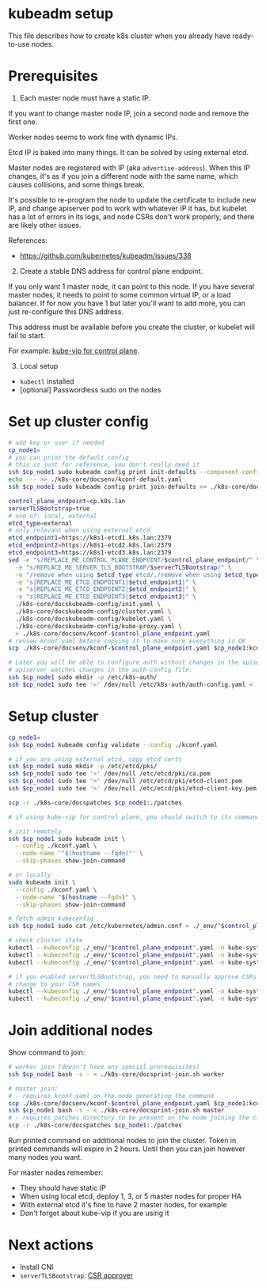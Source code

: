 
# kubeadm setup

This file describes how to create k8s cluster when you already have ready-to-use nodes.

# Prerequisites

1. Each master node must have a static IP.

If you want to change master node IP, join a second node and remove the first one.

Worker nodes seems to work fine with dynamic IPs.

Etcd IP is baked into many things. It can be solved by using external etcd.

Master nodes are registered with IP (aka `advertise-address`).
When this IP changes, it's as if you join a different node with the same name,
which causes collisions, and some things break.

It's possible to re-program the node to update the certificate to include new IP,
and change apiserver pod to work with whatever IP it has,
but kubelet has a lot of errors in its logs, and node CSRs don't work properly,
and there are likely other issues.

References:
- https://github.com/kubernetes/kubeadm/issues/338

2. Create a stable DNS address for control plane endpoint.

If you only want 1 master node, it can point to this node.
If you have several master nodes, it needs to point to some common virtual IP, or a load balancer.
If for now you have 1 but later you'll want to add more, you can just re-configure this DNS address.

This address must be available before you create the cluster, or kubelet will fail to start.

For example: [kube-vip for control plane](../../network/kube-vip-control-plane/readme.md).

3. Local setup

- `kubectl` installed
- [optional] Passwordless sudo on the nodes

# Set up cluster config

```bash
# add key or user if needed
cp_node1=
# you can print the default config
# this is just for reference, you don't really need it
ssh $cp_node1 sudo kubeadm config print init-defaults --component-configs KubeletConfiguration,KubeProxyConfiguration > ./k8s-core/docsenv/kconf-default.yaml
echo --- >> ./k8s-core/docsenv/kconf-default.yaml
ssh $cp_node1 sudo kubeadm config print join-defaults >> ./k8s-core/docsenv/kconf-default.yaml

control_plane_endpoint=cp.k8s.lan
serverTLSBootstrap=true
# one of: local, external
etcd_type=external
# only relevant when using external etcd
etcd_endpoint1=https://k8s1-etcd1.k8s.lan:2379
etcd_endpoint2=https://k8s1-etcd2.k8s.lan:2379
etcd_endpoint3=https://k8s1-etcd3.k8s.lan:2379
sed -e "s/REPLACE_ME_CONTROL_PLANE_ENDPOINT/$control_plane_endpoint/" \
  -e "s/REPLACE_ME_SERVER_TLS_BOOTSTRAP/$serverTLSBootstrap/" \
  -e "/remove when using $etcd_type etcd/,/remove when using $etcd_type etcd/d" \
  -e "s|REPLACE_ME_ETCD_ENDPOINT1|$etcd_endpoint1|" \
  -e "s|REPLACE_ME_ETCD_ENDPOINT2|$etcd_endpoint2|" \
  -e "s|REPLACE_ME_ETCD_ENDPOINT3|$etcd_endpoint3|" \
  ./k8s-core/docskubeadm-config/init.yaml \
  ./k8s-core/docskubeadm-config/cluster.yaml \
  ./k8s-core/docskubeadm-config/kubelet.yaml \
  ./k8s-core/docskubeadm-config/kube-proxy.yaml \
  > ./k8s-core/docsenv/kconf-$control_plane_endpoint.yaml
# review kconf.yaml before copying it to make sure everything is OK
scp ./k8s-core/docsenv/kconf-$control_plane_endpoint.yaml $cp_node1:kconf.yaml

# Later you will be able to configure auth without changes in the apiserver config.
# apiserver watches changes in the auth-config file.
ssh $cp_node1 sudo mkdir -p /etc/k8s-auth/
ssh $cp_node1 sudo tee '>' /dev/null /etc/k8s-auth/auth-config.yaml < ./k8s-core/docsauth-config-init.yaml

```

# Setup cluster

```bash
cp_node1=
ssh $cp_node1 kubeadm config validate --config ./kconf.yaml

# if you are using external etcd, copy etcd certs
ssh $cp_node1 sudo mkdir -p /etc/etcd/pki/
ssh $cp_node1 sudo tee '>' /dev/null /etc/etcd/pki/ca.pem              < ./k8s-core/docsetcd/env/ca.pem
ssh $cp_node1 sudo tee '>' /dev/null /etc/etcd/pki/etcd-client.pem     < ./k8s-core/docsetcd/env/etcd-client.pem
ssh $cp_node1 sudo tee '>' /dev/null /etc/etcd/pki/etcd-client-key.pem < ./k8s-core/docsetcd/env/etcd-client-key.pem

scp -r ./k8s-core/docspatches $cp_node1:./patches

# if using kube-vip for control plane, you should switch to its commands at this point

# init remotely
ssh $cp_node1 sudo kubeadm init \
  --config ./kconf.yaml \
  --node-name '"$(hostname --fqdn)"' \
  --skip-phases show-join-command

# or locally
sudo kubeadm init \
  --config ./kconf.yaml \
  --node-name "$(hostname --fqdn)" \
  --skip-phases show-join-command

# fetch admin kubeconfig
ssh $cp_node1 sudo cat /etc/kubernetes/admin.conf > ./_env/"$control_plane_endpoint".yaml

# check cluster state
kubectl --kubeconfig ./_env/"$control_plane_endpoint".yaml -n kube-system get node -o wide
kubectl --kubeconfig ./_env/"$control_plane_endpoint".yaml -n kube-system get pod -A -o wide
kubectl --kubeconfig ./_env/"$control_plane_endpoint".yaml -n kube-system get csr

# if you enabled serverTLSBootstrap, you need to manually approve CSRs
# change to your CSR names
kubectl --kubeconfig ./_env/"$control_plane_endpoint".yaml -n kube-system certificate approve csr-8dhw5 csr-wp6k6 csr-wqd9s csr-zjn49
kubectl --kubeconfig ./_env/"$control_plane_endpoint".yaml -n kube-system logs -l component=kube-apiserver
```

# Join additional nodes

Show command to join:

```bash
# worker join (doesn't have any special prerequisites)
ssh $cp_node1 bash -s - < ./k8s-core/docsprint-join.sh worker

# master join:
# - requires kconf.yaml on the node generating the command
scp ./k8s-core/docsenv/kconf-$control_plane_endpoint.yaml $cp_node1:kconf.yaml
ssh $cp_node1 bash -s - < ./k8s-core/docsprint-join.sh master
# - requires patches directory to be present on the node joining the cluster
scp -r ./k8s-core/docspatches $cp_node1:./patches
```

Run printed command on additional nodes to join the cluster.
Token in printed commands will expire in 2 hours.
Until then you can join however many nodes you want.

For master nodes remember:
- They should have static IP
- When using local etcd, deploy 1, 3, or 5 master nodes for proper HA
- With external etcd it's fine to have 2 master nodes, for example
- Don't forget about kube-vip if you are using it

# Next actions

- Install CNI
- `serverTLSBootstrap`: [CSR approver](../../metrics/kubelet-csr-approver/readme.md)
